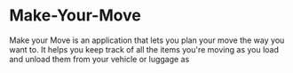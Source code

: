 # Make-Your-Move
Make your Move is an application that lets you plan your move the way you want to. It helps you keep track of all the items you're moving as you load and unload them from your vehicle or luggage as
